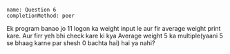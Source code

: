 ```ngMeta
name: Question 6
completionMethod: peer
```

Ek program banao jo 11 logon ka weight input le aur fir average weight print kare. Aur firr yeh bhi check kare ki kya Average weight 5 ka multiple(yaani 5 se bhaag karne par shesh 0 bachta hai) hai ya nahi?

